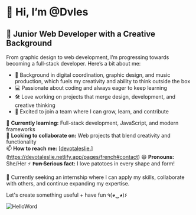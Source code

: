 # 👋 Hi, I’m @Dvles  

## 🚀 Junior Web Developer with a Creative Background  

From graphic design to web development, I’m progressing towards becoming a full-stack developer. Here’s a bit about me:  

- 🎨 Background in digital coordination, graphic design, and music production, which fuels my creativity and ability to think outside the box  
- 💻 Passionate about coding and always eager to keep learning  
- 🛠️ Love working on projects that merge design, development, and creative thinking  
- 🤝 Excited to join a team where I can grow, learn, and contribute  

🌱 **Currently learning:** Full-stack development, JavaScript, and modern frameworks  
💞️ **Looking to collaborate on:** Web projects that blend creativity and functionality  
📫 **How to reach me:** [[devotaleslie.](https://devotaleslie.netlify.app/)](https://devotaleslie.netlify.app/pages/french#contact)
😄 **Pronouns:** She/Her
⚡ **F̶u̶n̶ Serious fact:** I love patotoes in every shape and form! 

🚀 Currently seeking an internship where I can apply my skills, collaborate with others, and continue expanding my expertise.  

Let's create something useful + have fun ٩(◕‿◕)۶  

![HelloWord](https://gifyu.com/image/bbm7G)
